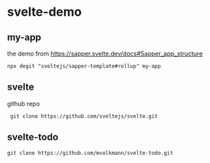 # svelte-demo

## my-app

the demo from https://sapper.svelte.dev/docs#Sapper_app_structure

```shell
npx degit "sveltejs/sapper-template#rollup" my-app
```

## svelte

github repo

```shell
 git clone https://github.com/sveltejs/svelte.git
```

## svelte-todo

```shell
git clone https://github.com/mvolkmann/svelte-todo.git
```